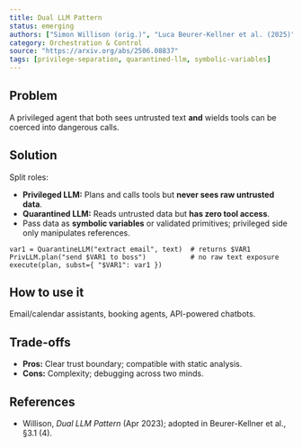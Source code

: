 ```yaml
---
title: Dual LLM Pattern
status: emerging
authors: ["Simon Willison (orig.)", "Luca Beurer-Kellner et al. (2025)"]
category: Orchestration & Control
source: "https://arxiv.org/abs/2506.08837"
tags: [privilege-separation, quarantined-llm, symbolic-variables]
---
```


## Problem
A privileged agent that both sees untrusted text **and** wields tools can be coerced into dangerous calls.

## Solution
Split roles:

- **Privileged LLM:** Plans and calls tools but **never sees raw untrusted data**.  
- **Quarantined LLM:** Reads untrusted data but **has zero tool access**.  
- Pass data as **symbolic variables** or validated primitives; privileged side only manipulates references.

```pseudo
var1 = QuarantineLLM("extract email", text)  # returns $VAR1
PrivLLM.plan("send $VAR1 to boss")           # no raw text exposure
execute(plan, subst={ "$VAR1": var1 })
```

## How to use it

Email/calendar assistants, booking agents, API-powered chatbots.

## Trade-offs

* **Pros:** Clear trust boundary; compatible with static analysis.
* **Cons:** Complexity; debugging across two minds.

## References

* Willison, *Dual LLM Pattern* (Apr 2023); adopted in Beurer-Kellner et al., §3.1 (4).